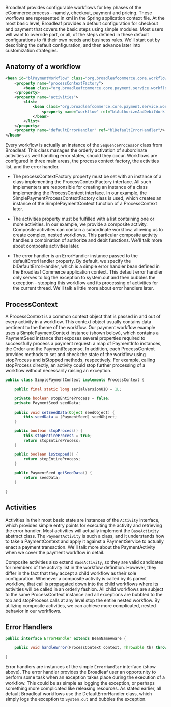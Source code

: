 Broadleaf provides configurable workflows for key phases of the eCommerce process - namely, checkout, payment and pricing. These worflows are represented in xml in the Spring application context file. At the most basic level, Broadleaf provides a default configuration for checkout and payment that covers the basic steps using simple modules. Most users will want to override part, or all, of the steps defined in these default configurations to fit their own needs and business rules. We'll start out by describing the default configuration, and then advance later into customization strategies.

## Anatomy of a workflow

```xml
<bean id="blPaymentWorkflow" class="org.broadleafcommerce.core.workflow.SequenceProcessor">
    <property name="processContextFactory">
        <bean class="org.broadleafcommerce.core.payment.service.workflow.SimplePaymentProcessContextFactory"/>
    </property>
    <property name="activities">
        <list>
            <bean class="org.broadleafcommerce.core.payment.service.workflow.CompositeActivity">
                <property name="workflow" ref="blAuthorizeAndDebitWorkflow"/>
            </bean>
        </list>
    </property>
    <property name="defaultErrorHandler" ref="blDefaultErrorHandler"/>
</bean>
```

Every workflow is actually an instance of the `SequenceProcessor` class from Broadleaf. This class manages the orderly activation of subordinate activities as well handling error states, should they occur. Workflows are configured in three main areas, the process context factory, the activities list, and the error handler. 

- The processContextFactory property must be set with an instance of a class implementing the ProcessContextFactory interface. All such implementers are responsible for creating an instance of a class implementing the ProcessContext interface. In our example, the SimplePaymentProcessContextFactory class is used, which creates an instance of the SimplePaymentContext function of a ProcessContext later.

- The activities property must be fulfilled with a list containing one or more activities. In our example, we provide a composite activity. Composite activities can contain a subordinate workflow, allowing us to create complex, nested workflows. This particular composite activity handles a combination of authorize and debit functions. We'll talk more about composite activities later.

- The error handler is an ErrorHandler instance passed to the defaultErrorHandler property. By default, we specify the blDefaultErrorHandler, which is a simple error handler bean defined in the Broadleaf Commerce application context. This default error handler only serves to log the exception to system.out and then bubbles the exception - stopping this workflow and its processing of activities for the current thread. We'll talk a little more about error handlers later.

## ProcessContext

A ProcessContext is a common context object that is passed in and out of every activity in a workflow. This context object usually contains data pertinent to the theme of the workflow. Our payment workflow example uses a SimplePaymentContext instance (shown below), which contains a PaymentSeed instance that exposes several properties required to successfully process a payment request: a map of PaymentInfo instances, the Order and the PaymentResponse. In addition, each ProcessContext provides methods to set and check the state of the workflow using stopProcess and isStopped methods, respectively. For example, calling stopProcess directly, an activity could stop further processing of a workflow without necessarily raising an exception.

```java
public class SimplePaymentContext implements ProcessContext {

    public final static long serialVersionUID = 1L;

    private boolean stopEntireProcess = false;
    private PaymentSeed seedData;

    public void setSeedData(Object seedObject) {
        this.seedData = (PaymentSeed) seedObject;
    }

    public boolean stopProcess() {
        this.stopEntireProcess = true;
        return stopEntireProcess;
    }

    public boolean isStopped() {
        return stopEntireProcess;
    }

    public PaymentSeed getSeedData() {
        return seedData;
    }

}
```

## Activities

Activities in their most basic state are instances of the `Activity` interface, which provides simple entry points for executing the activity and retrieving the error handler. Most activities will actually implement the `BaseActivity` abstract class. The `PaymentActivity` is such a class, and it understands how to take a PaymentContext and apply it against a PaymentService to actually enact a payment transaction. We'll talk more about the PaymentActivity when we cover the payment workflow in detail.

Composite activities also extend `BaseActivity`, so they are valid candidates for members of the activity list in the workflow definition. However, they differ in the fact that they accept a child workflow as their sole configuration. Whenever a composite activity is called by its parent workflow, that call is propagated down into the child workflows where its activities will be called in an orderly fashion. All child workflows are subject to the same ProcessContext instance and all exceptions are bubbled to the top and stopProcess calls at any level stop the entire nested workflow. By utilizing composite activities, we can achieve more complicated, nested behavior in our workflows.

## Error Handlers

```java
public interface ErrorHandler extends BeanNameAware {

    public void handleError(ProcessContext context, Throwable th) throws WorkflowException;

}
```

Error handlers are instances of the simple `ErrorHandler` interface (show above). The error handler provides the Broadleaf user an opportunity to perform some task when an exception takes place during the execution of a workflow. This could be as simple as logging the exception, or perhaps something more complicated like releasing resources. As stated earlier, all default Broadleaf workflows use the DefaultErrorHandler class, which simply logs the exception to `System.out` and bubbles the exception.

